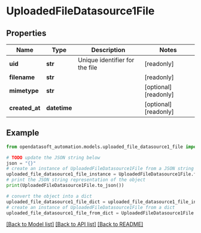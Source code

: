 # UploadedFileDatasource1File


## Properties

Name | Type | Description | Notes
------------ | ------------- | ------------- | -------------
**uid** | **str** | Unique identifier for the file | [readonly] 
**filename** | **str** |  | [readonly] 
**mimetype** | **str** |  | [optional] [readonly] 
**created_at** | **datetime** |  | [optional] [readonly] 

## Example

```python
from opendatasoft_automation.models.uploaded_file_datasource1_file import UploadedFileDatasource1File

# TODO update the JSON string below
json = "{}"
# create an instance of UploadedFileDatasource1File from a JSON string
uploaded_file_datasource1_file_instance = UploadedFileDatasource1File.from_json(json)
# print the JSON string representation of the object
print(UploadedFileDatasource1File.to_json())

# convert the object into a dict
uploaded_file_datasource1_file_dict = uploaded_file_datasource1_file_instance.to_dict()
# create an instance of UploadedFileDatasource1File from a dict
uploaded_file_datasource1_file_from_dict = UploadedFileDatasource1File.from_dict(uploaded_file_datasource1_file_dict)
```
[[Back to Model list]](../README.md#documentation-for-models) [[Back to API list]](../README.md#documentation-for-api-endpoints) [[Back to README]](../README.md)


